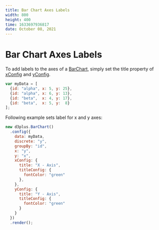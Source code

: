 ```yaml
---
title: Bar Chart Axes Labels
width: 800
height: 400
time: 1633697936817
date: October 08, 2021
---
```


# Bar Chart Axes Labels

To add labels to the axes of a [BarChart](http://d3plus.org/docs/#BarChart), simply set the title property of [xConfig](http://d3plus.org/docs/#Plot.xConfig) and [yConfig](http://d3plus.org/docs/#Plot.yConfig).

```js
var myData = [
  {id: "alpha", x: 5, y: 25},
  {id: "alpha", x: 6, y: 13},
  {id: "beta",  x: 4, y: 17},
  {id: "beta",  x: 5, y:  8}
];
```
Following example sets label for x and y axes:

```js
new d3plus.BarChart()
  .config({
    data: myData,
    discrete: "y",
    groupBy: "id",
    x: "y",
    y: "x",
    xConfig: {
      title: "X - Axis",
      titleConfig: {
        fontColor: "green"  
      },
    },
    yConfig: {
      title: "Y - Axis",
      titleConfig: {
        fontColor: "green"
      }
    }
  })
  .render();
```
